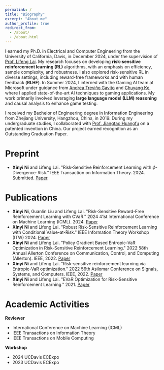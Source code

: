 ```yaml
---
permalink: /
title: "Biography"
excerpt: "About me"
author_profile: true
redirect_from: 
  - /about/
  - /about.html
---
```


I earned my Ph.D. in Electrical and Computer Engineering from the University of California, Davis, in December 2024, under the supervision of [Prof. Lifeng Lai](https://scholar.google.com/citations?user=gOhaCfUAAAAJ&hl=en). My research focuses on developing **risk-sensitive reinforcement learning (RL)** algorithms, with an emphasis on efficiency, sample complexity, and robustness. I also explored risk-sensitive RL in diverse settings, including reward-free frameworks and with human feedback (**RLHF**). In Summer 2024, I interned with the Gaming AI team at Microsoft under guidance from [Andrea Treviño Gavito](https://www.linkedin.com/in/andrea-trevino-gavito/) and [Chuyang Ke](https://scholar.google.com/citations?user=ITt3x3MAAAAJ&hl=en), where I applied state-of-the-art AI techniques to gaming applications. My work primarily involved leveraging **large language model (LLM) reasoning** and causal analysis to enhance game testing.

I received my Bachelor of Engineering degree in Information Engineering from Zhejiang University, Hangzhou, China, in 2019. During my undergraduate studies, I collaborated with [Prof. Jiangtao Huangfu](https://person.zju.edu.cn/en/huangfujt) on a patented invention in China. Our project earned recognition as an Outstanding Graduation Paper.


Preprint
======
- **Xinyi Ni** and Lifeng Lai. "Risk-Sensitive Reinforcement Learning with $\phi$-Divergence-Risk." IEEE Transaction on Information Theory. 2024. Submitted. [Paper](https://faculty.engineering.ucdavis.edu/lai/wp-content/uploads/sites/38/2024/11/TIT_submission.pdf)

Publications
======
- **Xinyi Ni**, Guanlin Liu and Lifeng Lai. "Risk-Sensitive Reward-Free Reinforcement Learning with CVaR." 2024 41st International Conference on Machine Learning (ICML). 2024. [Paper](https://scholar.google.com/citations?user=30opUTcAAAAJ&hl=en)
- **Xinyi Ni** and Lifeng Lai. "Robust Risk-Sensitive Reinforcement Learning with Conditional Value-at-Risk." IEEE Information Theory Workshop (ITW) 2024. [Paper](https://arxiv.org/abs/2405.01718)
- **Xinyi Ni** and Lifeng Lai. "Policy Gradient Based Entropic-VaR Optimization in Risk-Sensitive Reinforcement Learning." 2022 58th Annual Allerton Conference on Communication, Control, and Computing (Allerton). IEEE, 2022. [Paper](https://ieeexplore.ieee.org/abstract/document/9929368)
- **Xinyi Ni** and Lifeng Lai. "Risk-sensitive reinforcement learning via Entropic-VaR optimization." 2022 56th Asilomar Conference on Signals, Systems, and Computers. IEEE, 2022. [Paper](https://ieeexplore.ieee.org/abstract/document/10052026)
- **Xinyi Ni** and Lifeng Lai. "EVaR Optimization for Risk-Sensitive Reinforcement Learning." 2021. [Paper](https://faculty.engineering.ucdavis.edu/lai/wp-content/uploads/sites/38/2022/02/paper_v13.pdf)


Academic Activities
======
**Reviewer**
- International Conference on Machine Learning (ICML)
- IEEE Transactions on Information Theory
- IEEE Transactions on Mobile Computing
  
**Workshop**
- 2024 UCDavis ECExpo
- 2023 UCDavis ECExpo
